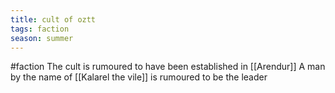 ```yaml
---
title: cult of oztt
tags: faction
season: summer
---
```

 

#faction
The cult is rumoured to have been established in [[Arendur]]
A man by the name of [[Kalarel the vile]] is rumoured to be the leader

